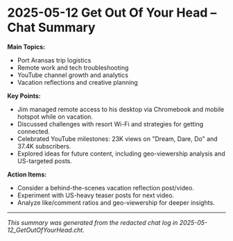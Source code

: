 # 2025-05-12 Get Out Of Your Head – Chat Summary

**Main Topics:**
- Port Aransas trip logistics
- Remote work and tech troubleshooting
- YouTube channel growth and analytics
- Vacation reflections and creative planning

**Key Points:**
- Jim managed remote access to his desktop via Chromebook and mobile hotspot while on vacation.
- Discussed challenges with resort Wi-Fi and strategies for getting connected.
- Celebrated YouTube milestones: 23K views on "Dream, Dare, Do" and 37.4K subscribers.
- Explored ideas for future content, including geo-viewership analysis and US-targeted posts.

**Action Items:**
- Consider a behind-the-scenes vacation reflection post/video.
- Experiment with US-heavy teaser posts for next video.
- Analyze like/comment ratios and geo-viewership for deeper insights.

---

*This summary was generated from the redacted chat log in 2025-05-12_GetOutOfYourHead.cht.*